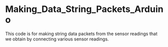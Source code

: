 # Making_Data_String_Packets_Arduino
This code is for making string data packets from the sensor readings that we obtain by connecting various sensor readings.

